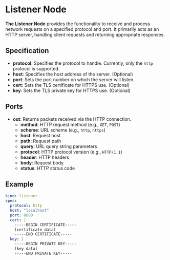 # Listener Node

**The Listener Node** provides the functionality to receive and process network requests on a specified protocol and port. It primarily acts as an HTTP server, handling client requests and returning appropriate responses.

## Specification

- **protocol**: Specifies the protocol to handle. Currently, only the `http` protocol is supported.
- **host**: Specifies the host address of the server. (Optional)
- **port**: Sets the port number on which the server will listen.
- **cert**: Sets the TLS certificate for HTTPS use. (Optional)
- **key**: Sets the TLS private key for HTTPS use. (Optional)

## Ports

- **out**: Returns packets received via the HTTP connection.
  - **method**: HTTP request method (e.g., `GET`, `POST`)
  - **scheme**: URL scheme (e.g., `http`, `https`)
  - **host**: Request host
  - **path**: Request path
  - **query**: URL query string parameters
  - **protocol**: HTTP protocol version (e.g., `HTTP/1.1`)
  - **header**: HTTP headers
  - **body**: Request body
  - **status**: HTTP status code

## Example

```yaml
kind: listener
spec:
  protocol: http
  host: "localhost"
  port: 8080
  cert: |
    -----BEGIN CERTIFICATE-----
    [certificate data]
    -----END CERTIFICATE-----
  key: |
    -----BEGIN PRIVATE KEY-----
    [key data]
    -----END PRIVATE KEY-----
```
